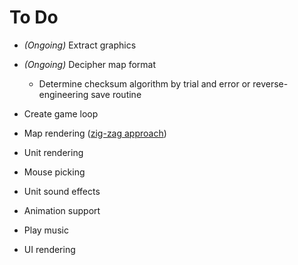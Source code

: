 # To Do

 - *(Ongoing)* Extract graphics

 - *(Ongoing)* Decipher map format

    - Determine checksum algorithm by trial and error or reverse-engineering save routine

 - Create game loop

 - Map rendering ([zig-zag approach](/docs/MECHANICS.md))

 - Unit rendering

 - Mouse picking

 - Unit sound effects

 - Animation support

 - Play music

 - UI rendering
